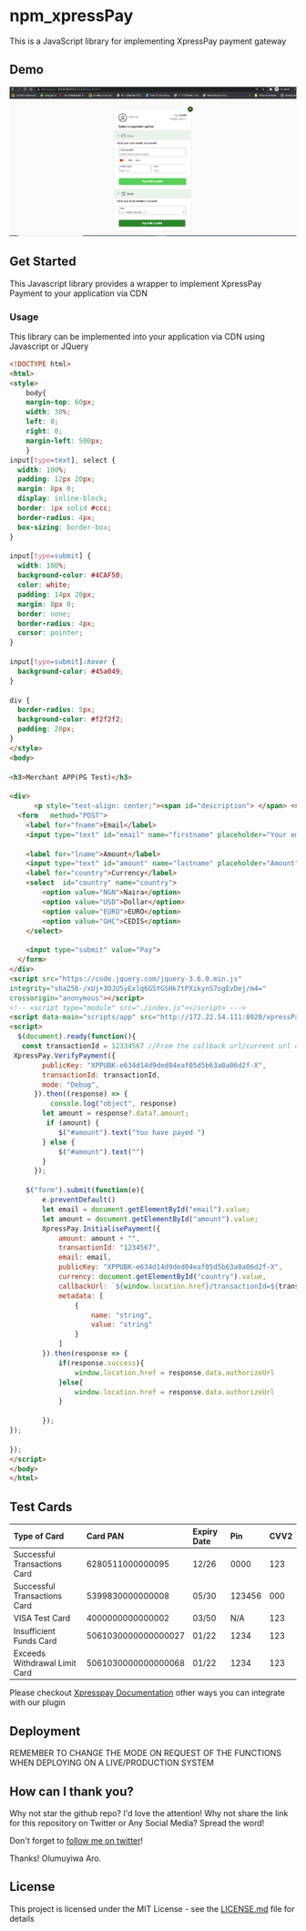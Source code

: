 # npm_xpressPay

This is a JavaScript library for implementing XpressPay payment gateway

## Demo

![Demo](npm_xpressPay.PNG?raw=true "Demo Image")

## Get Started

This Javascript library provides a wrapper to implement XpressPay Payment to your application via CDN


### Usage

This library can be implemented into your application via CDN using Javascript or JQuery



```html
<!DOCTYPE html>
<html>
<style>
    body{
    margin-top: 60px;
    width: 30%;
    left: 0;
    right: 0;
    margin-left: 500px;
    }
input[type=text], select {
  width: 100%;
  padding: 12px 20px;
  margin: 8px 0;
  display: inline-block;
  border: 1px solid #ccc;
  border-radius: 4px;
  box-sizing: border-box;
}

input[type=submit] {
  width: 100%;
  background-color: #4CAF50;
  color: white;
  padding: 14px 20px;
  margin: 8px 0;
  border: none;
  border-radius: 4px;
  cursor: pointer;
}

input[type=submit]:hover {
  background-color: #45a049;
}

div {
  border-radius: 5px;
  background-color: #f2f2f2;
  padding: 20px;
}
</style>
<body>

<h3>Merchant APP(PG Test)</h3>

<div>
      <p style="text-align: center;"><span id="description"> </span> <span id="amount" style="font-weight: bold;"></span></p>
  <form   method="POST">
    <label for="fname">Email</label>
    <input type="text" id="email" name="firstname" placeholder="Your email..">

    <label for="lname">Amount</label>
    <input type="text" id="amount" name="lastname" placeholder="Amount">
    <label for="country">Currency</label>
    <select  id="country" name="country">
        <option value="NGN">Naira</option>
        <option value="USD">Dollar</option>
        <option value="EURO">EURO</option>
        <option value="GHC">CEDIS</option>
    </select>
  
    <input type="submit" value="Pay">
  </form>
</div>
<script src="https://code.jquery.com/jquery-3.6.0.min.js" 
integrity="sha256-/xUj+3OJU5yExlq6GSYGSHk7tPXikynS7ogEvDej/m4=" 
crossorigin="anonymous"></script>
<!-- <script type="module" src="./index.js"></script> --->
<script data-main="scripts/app" src="http://172.22.54.111:8020/xpressPay.min.js"></script> 
<script>
  $(document).ready(function(){
   const transactionId = 12334567 //From the callback url/current url or any other way you can better implement it;
 XpressPay.VerifyPayment({
        publicKey: "XPPUBK-e634d14d9ded04eaf05d5b63a0a06d2f-X",
        transactionId: transactionId,
        mode: "Debug",
      }).then((response) => {
          console.log("object", response)
        let amount = response?.data?.amount;
         if (amount) {
            $("#amount").text("You have payed ")
        } else {
            $("#amount").text("")
        }
      });

    $("form").submit(function(e){
        e.preventDefault()
        let email = document.getElementById("email").value;
        let amount = document.getElementById("amount").value;
        XpressPay.InitialisePayment({
            amount: amount + "",
            transactionId: "1234567",
            email: email,
            publicKey: "XPPUBK-e634d14d9ded04eaf05d5b63a0a06d2f-X",
            currency: document.getElementById("country").value,
            callbackUrl: `${window.location.href}/transactionId=${transactionId}`,
            metadata: [
                {
                    name: "string",
                    value: "string"
                }
            ]
        }).then(response => { 
            if(response.success){
                window.location.href = response.data.authorizeUrl
            }else{
                window.location.href = response.data.authorizeUrl
            }
            
        });
});
   
});
</script>
</body>
</html>

```

## Test Cards
|Type of Card       | Card PAN              | Expiry Date  | Pin  | CVV2   
| :------------------------------------------------- | :------------------------- | :---------- | :---------- | :----------
| Successful Transactions Card | 6280511000000095  | 12/26 | 0000 | 123
| Successful Transactions Card | 5399830000000008  | 05/30 | 123456 | 000
| VISA Test Card | 4000000000000002  | 	03/50 | 	N/A | 123
| Insufficient Funds Card | 5061030000000000027  | 01/22 | 1234 | 123
| Exceeds Withdrawal Limit Card | 5061030000000000068  | 01/22 | 1234 | 123
Please checkout [Xpresspay Documentation](https://github.com) other ways you can integrate with our plugin
## Deployment

REMEMBER TO CHANGE THE MODE ON REQUEST OF THE FUNCTIONS WHEN DEPLOYING ON A LIVE/PRODUCTION SYSTEM


## How can I thank you?

Why not star the github repo? I'd love the attention! Why not share the link for this repository on Twitter or Any Social Media? Spread the word!

Don't forget to [follow me on twitter](https://twitter.com/muyiTechBadtGuy)!

Thanks!
Olumuyiwa Aro.

## License

This project is licensed under the MIT License - see the [LICENSE.md](LICENSE.md) file for details
